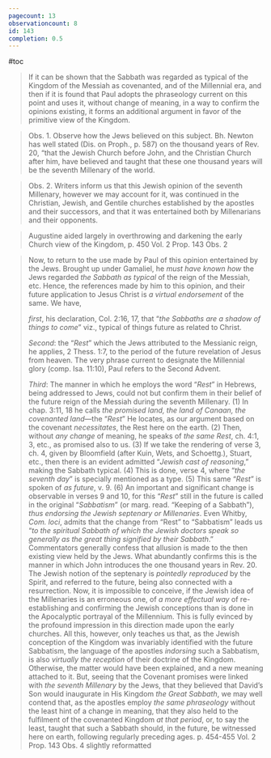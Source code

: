 ```yaml
---
pagecount: 13
observationcount: 8
id: 143
completion: 0.5
---
```

#toc
>If it can be shown that the Sabbath was regarded as typical of the Kingdom of the Messiah as covenanted, and of the Millennial era, and then if it is found that Paul adopts the phraseology current on this point and uses it, without change of meaning, in a way to confirm the opinions existing, it forms an additional argument in favor of the primitive view of the Kingdom.

>Obs. 1. Observe how the Jews believed on this subject. Bh. Newton has well stated (Dis. on Proph., p. 587) on the thousand years of Rev. 20, “that the Jewish Church before John, and the Christian Church after him, have believed and taught that these one thousand years will be the seventh Millenary of the world.

>Obs. 2. Writers inform us that this Jewish opinion of the seventh Millenary, however we may account for it, was continued in the Christian, Jewish, and Gentile churches established by the apostles and their successors, and that it was entertained both by Millenarians and their opponents.

>Augustine aided largely in overthrowing and darkening the early Church view of the Kingdom,
>p. 450 Vol. 2 Prop. 143 Obs. 2 

>Now, to return to the use made by Paul of this opinion entertained by the Jews. Brought up under Gamaliel, he *must have known how* the Jews regarded *the Sabbath as typical* of the reign of the Messiah, etc. Hence, the references made by him to this opinion, and their future application to Jesus Christ is *a virtual endorsement* of the same. We have, 
>
>*first*, his declaration, Col. 2:16, 17, that “*the Sabbaths are a shadow of things to come*” viz., typical of things future as related to Christ. 
>
>*Second*: the “*Rest*” which the Jews attributed to the Messianic reign, he applies, 2 Thess. 1:7, to the period of the future revelation of Jesus from heaven. The very phrase current to designate the Millennial glory (comp. Isa. 11:10), Paul refers to the Second Advent. 
>
>*Third*: The manner in which he employs the word “*Rest*” in Hebrews, being addressed to Jews, could not but confirm them in their belief of the future reign of the Messiah during the seventh Millenary. 
>(1) In chap. 3:11, 18 he calls *the promised land, the land of Canaan, the covenanted land*—the “*Rest*” He locates, as our argument based on the covenant *necessitates*, the Rest here on the earth. 
>(2) Then, without *any change* of meaning, he speaks of *the same Rest*, ch. 4:1, 3, etc., as promised also to us. 
>(3) If we take the rendering of verse 3, ch. 4, given by Bloomfield (after Kuin, Wets, and Schoettg.), Stuart, etc., then there is an evident admitted “*Jewish cast of reasoning*,” making the Sabbath typical. 
>(4) This is done, verse 4, where “*the seventh day*” is specially mentioned as a type. 
>(5) This same “*Rest*” is spoken of *as future*, v. 9. 
>(6) An important and significant change is observable in verses 9 and 10, for this “*Rest*” still in the future is called in the original “*Sabbatism*” (or marg. read. “Keeping of a Sabbath”), *thus endorsing the Jewish septenary or Millenaries*. Even Whitby, *Com. loci*, admits that the change from “Rest” to “Sabbatism” leads us “*to the spiritual Sabbath of which the Jewish doctors speak so generally as the great thing signified by their Sabbath*.” Commentators generally confess that allusion is made to the then existing view held by the Jews. What abundantly confirms this is the manner in which John introduces the one thousand years in Rev. 20. The Jewish notion of the septenary is *pointedly reproduced* by the Spirit, and referred to the future, being also connected with a resurrection. Now, it is impossible to conceive, if the Jewish idea of the Millenaries is an erroneous one, of *a more effectual way* of re-establishing and confirming the Jewish conceptions than is done in the Apocalyptic portrayal of the Millennium. This is fully evinced by the profound impression in this direction made upon the early churches. All this, however, only teaches us that, as the Jewish conception of the Kingdom was invariably identified with the future Sabbatism, the language of the apostles *indorsing* such a Sabbatism, is also *virtually the reception* of their doctrine of the Kingdom. Otherwise, the matter would have been explained, and a new meaning attached to it. But, seeing that the Covenant promises were linked with *the seventh Millenary* by the Jews, that they believed that David’s Son would inaugurate in His Kingdom *the Great Sabbath*, we may well contend that, as the apostles employ *the same phraseology* without the least hint of a change in meaning, that they also held to the fulfilment of the covenanted Kingdom *at that period*, or, to say the least, taught that such a Sabbath should, in the future, be witnessed here on earth, following regularly preceding ages.
>p. 454-455 Vol. 2 Prop. 143 Obs. 4 slightly reformatted


